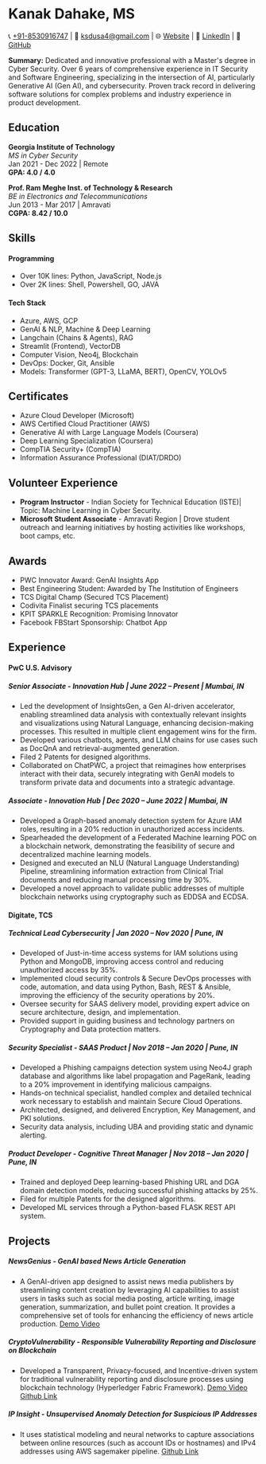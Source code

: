 # Kanak Dahake, MS

📞 [+91-8530916747](tel:8530916747) | 📧 ksdusa4@gmail.com |
🌐 [Website](https://kanakjr.in) | 👔 [LinkedIn](https://www.linkedin.com/in/kanak-dahake) | 🐙 [GitHub](https://github.com/Kanakjr)

**Summary:** Dedicated and innovative professional with a Master's degree in Cyber Security. Over 6 years of comprehensive experience in IT Security and Software Engineering, specializing in the intersection of AI, particularly Generative AI (Gen AI), and cybersecurity. Proven track record in delivering software solutions for complex problems and industry experience in product development. 

## Education

**Georgia Institute of Technology**  
*MS in Cyber Security*  
Jan 2021 - Dec 2022 | Remote  
**GPA: 4.0 / 4.0**

**Prof. Ram Meghe Inst. of Technology & Research**  
*BE in Electronics and Telecommunications*  
Jun 2013 - Mar 2017 | Amravati  
**CGPA: 8.42 / 10.0**

## Skills

#### Programming

- Over 10K lines: Python, JavaScript, Node.js
- Over 2K lines: Shell, Powershell, GO, JAVA

#### Tech Stack

- Azure, AWS, GCP
- GenAI & NLP, Machine & Deep Learning
- Langchain (Chains & Agents), RAG
- Streamlit (Frontend), VectorDB
- Computer Vision, Neo4j, Blockchain
- DevOps: Docker, Git, Ansible
- Models: Transformer (GPT-3, LLaMA, BERT), OpenCV, YOLOv5

<!-- #### Models & Frameworks -->

## Certificates

- Azure Cloud Developer (Microsoft)
- AWS Certified Cloud Practitioner (AWS)
- Generative AI with Large Language Models (Coursera)
- Deep Learning Specialization (Coursera)
- CompTIA Security+ (CompTIA)
- Information Assurance Professional (DIAT/DRDO)
<!-- - IT Security Specialist (LinkedIn Learning) -->

<!-- ## Relevant Courses

- Applied Cryptography
- Security & Incidence Response
- Data Analytics and Security
- Information Security Policies
- Network Security
- Binary Exploitation Lab
- Secure Computer Systems -->

## Volunteer Experience
- **Program Instructor** - Indian Society for Technical Education (ISTE)| Topic: Machine Learning in Cyber Security.
- **Microsoft Student Associate** - Amravati Region | Drove student outreach and learning initiatives by hosting activities like workshops, boot camps, etc.

## Awards
- PWC Innovator Award: GenAI Insights App
- Best Engineering Student: Awarded by The Institution of Engineers
- TCS Digital Champ (Secured TCS Placement)
- Codivita Finalist securing TCS placements
- KPIT SPARKLE Recognition: Promising Innovator
- Facebook FBStart Sponsorship: Chatbot App
<!-- - NNSC Zonal Winner: Awarded in National Network Security Championship from Amravati Division -->


## Experience

#### PwC U.S. Advisory
##### **Senior Associate - Innovation Hub** | June 2022 – Present | Mumbai, IN
- Led the development of InsightsGen, a Gen AI-driven accelerator, enabling streamlined data analysis with contextually relevant insights and visualizations using Natural Language, enhancing decision-making processes. This resulted in multiple client engagement wins for the firm.
- Developed various chatbots, agents, and LLM chains for use cases such as DocQnA and retrieval-augmented generation. 
- Filed 2 Patents for designed algorithms.
- Collaborated on ChatPWC, a project that reimagines how enterprises interact with their data, securely integrating with GenAI models to transform private data and documents into a strategic advantage.

##### **Associate - Innovation Hub** | Dec 2020 – June 2022 | Mumbai, IN
- Developed a Graph-based anomaly detection system for Azure IAM roles, resulting in a 20% reduction in unauthorized access incidents.
- Spearheaded the development of a Federated Machine learning POC on a blockchain network, demonstrating the feasibility of secure and decentralized machine learning models.
- Designed and executed an NLU (Natural Language Understanding) Pipeline, streamlining information extraction from Clinical Trial documents and reducing manual processing time by 30%.
- Developed a novel approach to validate public addresses of multiple blockchain networks using cryptography such as EDDSA and ECDSA.


#### Digitate, TCS
##### **Technical Lead Cybersecurity** | Jan 2020 – Nov 2020 | Pune, IN
- Developed of Just-in-time access systems for IAM solutions using Python and MongoDB, improving access control and reducing unauthorized access by 35%.
- Implemented cloud security controls & Secure DevOps processes with code, automation, and data using Python, Bash, REST & Ansible, improving the efficiency of the security operations by 20%.
- Oversee security for SAAS delivery model, providing expert advice on secure architecture, design, and implementation.
- Provided support in guiding business and technology partners on Cryptography and Data protection matters.

##### **Security Specialist - SAAS Product** | Nov 2018 – Jan 2020 | Pune, IN
- Developed a Phishing campaigns detection system using Neo4J graph database and algorithms like label propagation and PageRank, leading to a 20% improvement in identifying malicious campaigns.
- Hands-on technical specialist, handled complex and detailed technical work necessary to establish and maintain Secure Cloud Operations.
- Architected, designed, and delivered Encryption, Key Management, and PKI solutions.
- Security data analysis, including UBA and providing static and dynamic alerting.

##### **Product Developer - Cognitive Threat Manager** | Nov 2018 – Jan 2020 | Pune, IN
- Trained and deployed Deep learning-based Phishing URL and DGA domain detection models, reducing successful phishing attacks by 25%.
- Filed for multiple Patents for the designed algorithms.
- Developed ML services through a Python-based FLASK REST API system.

## Projects

##### NewsGenius - GenAI based News Article Generation
- A GenAI-driven app designed to assist news media publishers by streamlining content creation by leveraging AI capabilities to assist users in tasks such as social media posting, article writing, image generation, summarization, and bullet point creation. It provides a comprehensive set of tools for enhancing the efficiency of news article production. [Demo Video](https://youtu.be/fmH5PAESSxo)


##### CryptoVulnerability - Responsible Vulnerability Reporting and Disclosure on Blockchain

- Developed a Transparent, Privacy-focused, and Incentive-driven system for traditional vulnerability reporting and disclosure processes using blockchain technology (Hyperledger Fabric Framework). [Demo Video](https://youtu.be/TLWH58xnZPQ?t=403) [Github Link](https://github.com/Kanakjr/VulnReporting)

##### IP Insight - Unsupervised Anomaly Detection for Suspicious IP Addresses

- It uses statistical modeling and neural networks to capture associations between online resources (such as account IDs or hostnames) and IPv4 addresses using AWS sagemaker pipeline. [Github Link](https://github.com/Kanakjr/IPInsight)

<!-- ##### Secure Shared Store (3S)

- **Course Project**: Developed a service that allows for the storage and retrieval of documents created by multiple users. The service uses certificates, file-based encryption, Session tokens, Access controls. -->